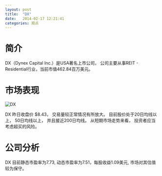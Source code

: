 ```yaml
---
layout: post
title:  "DX"
date:   2014-02-17 12:21:41
categories: 观点
---
```


# 简介
DX（Dynex Capital Inc.）是USA著名上市公司，
公司主要从事REIT - Residential行业，当前市值462.84百万美元。

# 市场表现

![DX](http://finviz.com/chart.ashx?t=DX&ty=c&ta=1&p=d&s=l)

DX 昨日收盘价 $8.43，
交易量较正常情况有所放大。
目前股价处于20日均线以上，
50日均线以上，
并且接近200日均线。
从短期市场走势来看，
投资者应当考虑超买的风险。

# 公司分析
DX 目前静态市盈率为7.73, 动态市盈率为7.51，每股收益1.09美元,
市场对其估值较为保守。
